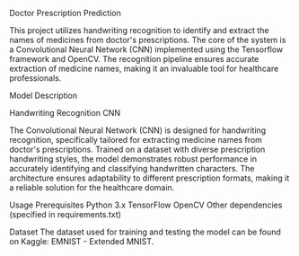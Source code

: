 Doctor Prescription Prediction

This project utilizes handwriting recognition to identify and extract the names of medicines from doctor's prescriptions. The core of the system is a Convolutional Neural Network (CNN) implemented using the Tensorflow framework and OpenCV. The recognition pipeline ensures accurate extraction of medicine names, making it an invaluable tool for healthcare professionals.

Model Description

Handwriting Recognition CNN

The Convolutional Neural Network (CNN) is designed for handwriting recognition, specifically tailored for extracting medicine names from doctor's prescriptions. Trained on a dataset with diverse prescription handwriting styles, the model demonstrates robust performance in accurately identifying and classifying handwritten characters. The architecture ensures adaptability to different prescription formats, making it a reliable solution for the healthcare domain.

Usage Prerequisites Python 3.x TensorFlow OpenCV Other dependencies (specified in requirements.txt)

Dataset The dataset used for training and testing the model can be found on Kaggle: EMNIST - Extended MNIST.
